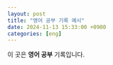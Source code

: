 ```yaml
---
layout: post
title: "영어 공부 기록 예시"
date: 2024-11-13 15:33:00 +0900
categories: [eng]
---
```

이 곳은 **영어 공부** 기록입니다.
